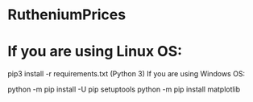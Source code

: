 # RutheniumPrices
# If you are using Linux OS:

pip3 install -r requirements.txt (Python 3)
If you are using Windows OS:

python -m pip install -U pip setuptools
python -m pip install matplotlib
